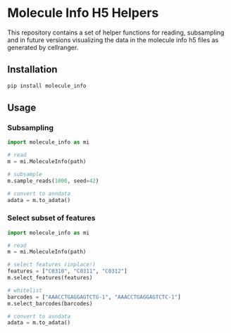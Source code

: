 # Molecule Info H5 Helpers

This repository contains a set of helper functions for reading, subsampling and in future versions visualizing the data in the molecule info h5 files as generated by cellranger.

## Installation

```bash
pip install molecule_info
```

## Usage

### Subsampling

```python
import molecule_info as mi

# read
m = mi.MoleculeInfo(path)

# subsample
m.sample_reads(1000, seed=42)

# convert to anndata
adata = m.to_adata()
```

### Select subset of features

```python
import molecule_info as mi

# read
m = mi.MoleculeInfo(path)

# select features (inplace!)
features = ["C0310", "C0311", "C0312"]
m.select_features(features)

# whitelist
barcodes = ["AAACCTGAGGAGTCTG-1", "AAACCTGAGGAGTCTC-1"]
m.select_barcodes(barcodes)

# convert to anndata
adata = m.to_adata()
```